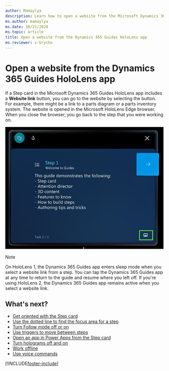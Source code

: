 ```yaml
---
author: Mamaylya
description: Learn how to open a website from the Microsoft Dynamics 365 Guides HoloLens app.
ms.author: mamaylya
ms.date: 10/21/2020
ms.topic: article
title: Open a website from the Dynamics 365 Guides HoloLens app
ms.reviewer: v-brycho
---
```


# Open a website from the Dynamics 365 Guides HoloLens app

If a Step card in the Microsoft Dynamics 365 Guides HoloLens app includes a **Website link** button, you can go to the website by selecting the button. For example, there might be a link to a parts diagram or a parts inventory system. The website is opened in the Microsoft HoloLens Edge browser. When you close the browser, you go back to the step that you were working on.

![Website link button.](media/website-powerapps-link.jpg "Website link button")

>[!NOTE]
>On HoloLens 1, the Dynamics 365 Guides app enters sleep mode when you select a website link from a step. You can tap the Dynamics 365 Guides app at any time to return to the guide and resume where you left off. If you're using HoloLens 2, the Dynamics 365 Guides app remains active when you select a website link.

## What's next?

- [Get oriented with the Step card](operator-step-card-orientation.md)
-  [Use the dotted line to find the focus area for a step](operator-dotted-line.md)
-  [Turn Follow mode off or on](operator-follow-mode.md)
-  [Use triggers to move between steps](operator-trigger.md)
-  [Open an app in Power Apps from the Step card](operator-powerapps-link.md)
-  [Turn holograms off and on](operator-holograms-off.md)
-  [Work offline](operator-offline-mode.md)
-  [Use voice commands](voice-commands.md)

[!INCLUDE[footer-include](../includes/footer-banner.md)]

